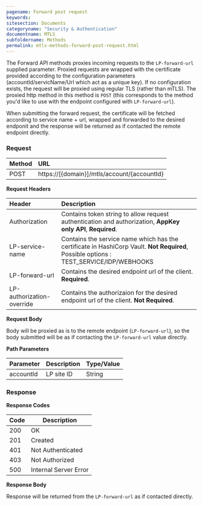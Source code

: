 ```yaml
---
pagename: Forward post request
keywords:
sitesection: Documents
categoryname: "Security & Authentication"
documentname: MTLS 
subfoldername: Methods
permalink: mtls-methods-forward-post-request.html
---
```


The Forward API methods proxies incoming requests to the `LP-forward-url` supplied parameter. Proxied requests are wrapped with the certificate provided according to the configuration parameters (accountId/servicName/Url which act as a unique key). If no configuration exists, the request will be proxied using regular TLS (rather than mTLS). The proxied http method in this method is `POST` (this corresponds to the method you'd like to use with the endpoint configured with `LP-forward-url`). 


When submitting the forward request, the certificate will be fetched according to service name + url, wrapped and forwarded to the desired endponit and the response will be returned as if contacted the remote endpoint directly.

### Request

 |Method|      URL|  
 |:--------  |:---  |
 |POST|  https://[{domain}]/mtls/account/{accountId} |


**Request Headers**

 |Header         |Description  |
 |:------|        :--------  |
 |Authorization|    Contains token string to allow request authentication and authorization, **AppKey only API**, **Required**. |
 |LP-service-name|    Contains the service name which has the certificate in HashiCorp Vault. **Not Required**, Possible options : TEST_SERVICE/IDP/WEBHOOKS |
 |LP-forward-url|    Contains the desired endpoint url of the client.  **Required**. |
 |LP-authorization-override|    Contains the authorizaion for the desired endpoint url of the client. **Not Required**. |

**Request Body**

Body will be proxied as is to the remote  endpoint (`LP-forward-url`), so the body submitted will be as if contacting the `LP-forward-url` value directly.

**Path Parameters**

 |Parameter|  Description|  Type/Value |
 |:------    |:--------    |:--------|
 |accountId|  LP site ID |   String |

### Response

**Response Codes**

| Code | Description           |
|------|-----------------------|
| 200  | OK                    |
| 201  | Created               |
| 401  | Not Authenticated     |
| 403  | Not Authorized        |
| 500  | Internal Server Error |



**Response Body**

Response will be returned from the `LP-forward-url` as if contacted directly.

